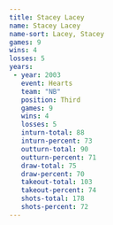 ```yaml
---
title: Stacey Lacey
name: Stacey Lacey
name-sort: Lacey, Stacey
games: 9
wins: 4
losses: 5
years:
 - year: 2003
   event: Hearts
   team: "NB"
   position: Third
   games: 9
   wins: 4
   losses: 5
   inturn-total: 88
   inturn-percent: 73
   outturn-total: 90
   outturn-percent: 71
   draw-total: 75
   draw-percent: 70
   takeout-total: 103
   takeout-percent: 74
   shots-total: 178
   shots-percent: 72
---
```

